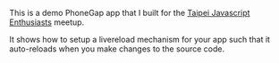 This is a demo PhoneGap app that I built for the [Taipei Javascript Enthusiasts](http://www.meetup.com/javascript-enthusiasts/events/210450912/) meetup.

It shows how to setup a livereload mechanism for your app such that it auto-reloads when you make changes to the source code.